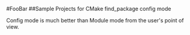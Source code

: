 #FooBar
##Sample Projects for CMake find_package config mode

Config mode is much better than Module mode from the user's point of view.

